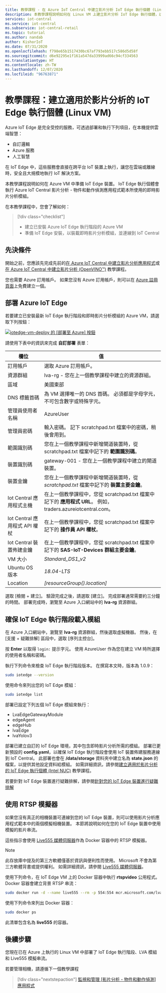 ```yaml
---
title: 教學課程 - 在 Azure IoT Central 中建立影片分析 IoT Edge 執行個體 (Linux VM)
description: 本教學課程說明如何在 Linux VM 上建立影片分析 IoT Edge 執行個體，以搭配影片分析 - 物件和動作偵測應用程式範本使用。
services: iot-central
ms.service: iot-central
ms.subservice: iot-central-retail
ms.topic: tutorial
ms.author: nandab
author: KishorIoT
ms.date: 07/31/2020
ms.openlocfilehash: f798e65b1517430bc67af793ebb517c586d5d58f
ms.sourcegitcommit: d6e92295e1f161a547da33999ad66c94cf334563
ms.translationtype: HT
ms.contentlocale: zh-TW
ms.lasthandoff: 12/07/2020
ms.locfileid: "96763871"
---
```

# <a name="tutorial-create-an-iot-edge-instance-for-video-analytics-linux-vm"></a>教學課程：建立適用於影片分析的 IoT Edge 執行個體 (Linux VM)

Azure IoT Edge 是完全受控的服務，可透過部署和執行下列項目，在本機提供雲端智慧：

* 自訂邏輯
* Azure 服務
* 人工智慧

在 IoT Edge 中，這些服務會直接在跨平台 IoT 裝置上執行，讓您在雲端或離線時，安全且大規模地執行 IoT 解決方案。

本教學課程說明如何在 Azure VM 中準備 IoT Edge 裝置。 IoT Edge 執行個體會執行 Azure IoT Central 影片分析 - 物件和動作偵測應用程式範本所使用的即時影片分析模組。

在本教學課程中，您會了解如何：
> [!div class="checklist"]
> * 建立已安裝 Azure IoT Edge 執行階段的 Azure VM
> * 準備 IoT Edge 安裝，以裝載即時影片分析模組，並連線到 IoT Central

## <a name="prerequisites"></a>先決條件

開始之前，您應該先完成先前的[在 Azure IoT Central 中建立影片分析應用程式](./tutorial-video-analytics-create-app-yolo-v3.md)或[在 Azure IoT Central 中建立影片分析 (OpenVINO&trade;)](tutorial-video-analytics-create-app-openvino.md) 教學課程。

您也需要 Azure 訂用帳戶。 如果您沒有 Azure 訂用帳戶，則可以在 [Azure 註冊頁面](https://aka.ms/createazuresubscription)上免費建立一個。

## <a name="deploy-azure-iot-edge"></a>部署 Azure IoT Edge

若要建立已安裝最新 IoT Edge 執行階段和即時影片分析模組的 Azure VM，請選取下列按鈕：

[![iotedge-vm-deploy 的 [部署至 Azure] 按鈕](https://aka.ms/deploytoazurebutton)](https://portal.azure.com/#create/Microsoft.Template/uri/https%3A%2F%2Fraw.githubusercontent.com%2FAzure%2Flive-video-analytics%2Fmaster%2Fref-apps%2Flva-edge-iot-central-gateway%2Fvm_deploy%2FedgeModuleVMDeploy.json)

請使用下表中的資訊來完成 **自訂部署** 表單：

| 欄位 | 值 |
| ----- | ----- |
| 訂用帳戶 | 選取 Azure 訂用帳戶。 |
| 資源群組 | lva-rg - 您在上一個教學課程中建立的資源群組。 |
| 區域       | 美國東部 |
| DNS 標籤首碼 | 為 VM 選擇唯一的 DNS 首碼。 必須都是字母字元，不可包含數字或特殊字元。 |
| 管理員使用者名稱 | AzureUser |
| 管理員密碼 | 輸入密碼。 記下 scratchpad.txt 檔案中的密碼，稍後會用到。 |
| 範圍識別碼 | 您在上一個教學課程中新增閘道裝置時，從 scratchpad.txt 檔案中記下的 **範圍識別碼**。 |
| 裝置識別碼 | gateway-001 - 您在上一個教學課程中建立的閘道裝置。 |
| 裝置金鑰 | 您在上一個教學課程中新增閘道裝置時，從 *scratchpad.txt* 檔案中記下的 **裝置主要金鑰**。 |
| Iot Central 應用程式主機 | 在上一個教學課程中，您從 scratchpad.txt 檔案中記下的 **應用程式 URL**。 例如，traders.azureiotcentral.com。 |
| Iot Central 應用程式 API 權杖 | 在上一個教學課程中，您從 scratchpad.txt 檔案中記下的 **操作員 API 權杖**。 |
| Iot Central 裝置佈建金鑰 | 在上一個教學課程中，您從 scratchpad.txt 檔案中記下的 **SAS-IoT-Devices 群組主要金鑰**。 |
| VM 大小 | *Standard_DS1_v2* |
| Ubuntu OS 版本 | *18.04-LTS* |
| Location | *[resourceGroup().location]* |

選取 [檢閱 + 建立]。 驗證完成之後，請選取 [建立]。 完成部署通常需要約三分鐘的時間。 部署完成時，瀏覽至 Azure 入口網站中的 **lva-rg** 資源群組。

## <a name="ensure-the-iot-edge-runtime-loads-the-modules"></a>確保 IoT Edge 執行階段載入模組

在 Azure 入口網站中，瀏覽至 **lva-rg** 資源群組，然後選取虛擬機器。 然後，在 [支援 + 疑難排解] 區段中，選取 [序列主控台]。

按 **Enter** 以取得 `login:` 提示字元。 使用 AzureUser 作為您在建立 VM 時所選擇的使用者名稱和密碼。

執行下列命令來檢查 IoT Edge 執行階段版本。 在撰寫本文時，版本為 1.0.9：

```bash
sudo iotedge --version
```

使用命令來列出您的 IoT Edge 模組：

```bash
sudo iotedge list
```

部署已設定下列五個 IoT Edge 模組來執行：

* LvaEdgeGatewayModule
* edgeAgent
* edgeHub
* lvaEdge
* lvaYolov3

部署已建立自訂的 IoT Edge 環境，其中包含即時影片分析所需的模組。 部署已更新預設的 **config.yaml**，以確保 IoT Edge 執行階段會使用 IoT 裝置佈建服務連線到 IoT Central。 此部署也會在 **/data/storage** 資料夾中建立名為 **state.json** 的檔案，以提供其他設定資料給模組。 如需詳細資訊，請參閱[建立適用於影片分析的 IoT Edge 執行個體 (Intel NUC)](./tutorial-video-analytics-iot-edge-nuc.md) 教學課程。

若要針對 IoT Edge 裝置進行疑難排解，請參閱[針對您的 IoT Edge 裝置進行疑難排解](../../iot-edge/troubleshoot.md)

## <a name="use-the-rtsp-simulator"></a>使用 RTSP 模擬器

如果您沒有真正的相機裝置可連線到您的 IoT Edge 裝置，則可以使用影片分析應用程式範本中的兩個模擬相機裝置。 本節將說明如何在您的 IoT Edge 裝置中使用模擬的影片串流。

這些指示會使用 [Live555 媒體伺服器](http://www.live555.com/mediaServer/)作為 Docker 容器中的 RTSP 模擬器。

> [!NOTE]
> 此存放庫中提及的第三方軟體僅基於資訊與便利性而使用。 Microsoft 不會為第三方軟體背書或提供權利。 如需詳細資訊，請參閱 [Live555 媒體伺服器](http://www.live555.com/mediaServer/)。

使用下列命令，在 IoT Edge VM 上的 Docker 容器中執行 **rtspvideo** 公用程式。 Docker 容器會建立背景 RTSP 串流：

```bash
sudo docker run -d --name live555 --rm -p 554:554 mcr.microsoft.com/lva-utilities/rtspsim-live555:1.2
```

使用下列命令來列出 Docker 容器：

```bash
sudo docker ps
```

此清單包含名為 **live555** 的容器。

## <a name="next-steps"></a>後續步驟

您現在已在 Azure 上執行的 Linux VM 中部署了 IoT Edge 執行階段、LVA 模組和 Live555 模擬串流。

若要管理相機，請遵循下一個教學課程

> [!div class="nextstepaction"]
> [監視和管理 [影片分析 - 物件和動作偵測] 應用程式](./tutorial-video-analytics-manage.md)